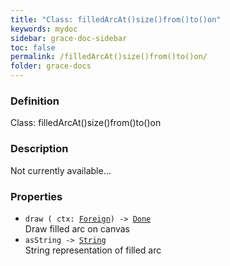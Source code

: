 ```yaml
---
title: "Class: filledArcAt()size()from()to()on"
keywords: mydoc
sidebar: grace-doc-sidebar
toc: false
permalink: /filledArcAt()size()from()to()on/
folder: grace-docs
---
```


### Definition
Class: filledArcAt()size()from()to()on  

### Description
Not currently available...  

### Properties
  
- `draw ( ctx: `[`Foreign`](/grace-documentation/Foreign)`) -> `[`Done`]({{site.baseurl}}/404)  
Draw filled arc on canvas
- `asString -> `[`String`]({{site.baseurl}}/404)  
String representation of filled arc
